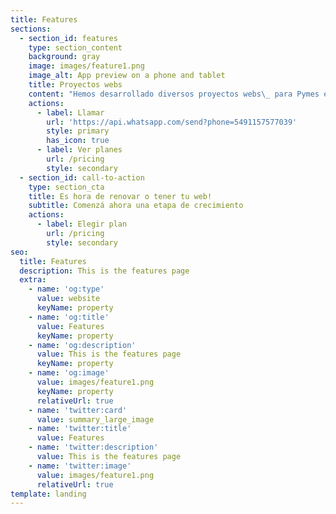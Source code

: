 ```yaml
---
title: Features
sections:
  - section_id: features
    type: section_content
    background: gray
    image: images/feature1.png
    image_alt: App preview on a phone and tablet
    title: Proyectos webs
    content: "Hemos desarrollado diversos proyectos webs\_ para Pymes e instituciones. Sitios webs estándar, ecommerce y landing page para campañas de Marketing Digital.\_\n\nQueremos que tu web refleje la personalidad de tu marca y conecte con tu audiencia brindando una buena experiencia de navegación.\_\n\nPrincipales características\n\nTu sitio web cumplirá con altos estándares de calidad, diseñado bajo las últimas tendencias y orientado a generar buenas experiencias de navegación.\_\n\n#### ![](/images/png-clipart.png)Diseño personalizado\n\nDiseño personalizado considerando los atributos y personalidad de tu marca, como también los objetivos de tu negocio.\n"
    actions:
      - label: Llamar
        url: 'https://api.whatsapp.com/send?phone=5491157577039'
        style: primary
        has_icon: true
      - label: Ver planes
        url: /pricing
        style: secondary
  - section_id: call-to-action
    type: section_cta
    title: Es hora de renovar o tener tu web!
    subtitle: Comenzá ahora una etapa de crecimiento
    actions:
      - label: Elegir plan
        url: /pricing
        style: secondary
seo:
  title: Features
  description: This is the features page
  extra:
    - name: 'og:type'
      value: website
      keyName: property
    - name: 'og:title'
      value: Features
      keyName: property
    - name: 'og:description'
      value: This is the features page
      keyName: property
    - name: 'og:image'
      value: images/feature1.png
      keyName: property
      relativeUrl: true
    - name: 'twitter:card'
      value: summary_large_image
    - name: 'twitter:title'
      value: Features
    - name: 'twitter:description'
      value: This is the features page
    - name: 'twitter:image'
      value: images/feature1.png
      relativeUrl: true
template: landing
---
```


